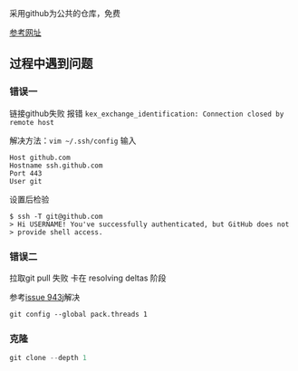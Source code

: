 采用github为公共的仓库，免费

[参考网址](https://zhuanlan.zhihu.com/p/565028534)

## 过程中遇到问题

### 错误一

链接github失败 报错 `kex_exchange_identification: Connection closed by remote host`
 
解决方法：`vim ~/.ssh/config` 输入

```JS
Host github.com
Hostname ssh.github.com
Port 443
User git
```

设置后检验
```JS
$ ssh -T git@github.com
> Hi USERNAME! You've successfully authenticated, but GitHub does not
> provide shell access.
```
### 错误二

拉取git pull 失败 卡在 resolving  deltas 阶段

参考[issue 943](https://github.com/ish-app/ish/issues/943)j解决

```JS
git config --global pack.threads 1
```


### 克隆

```js
git clone --depth 1 
```
